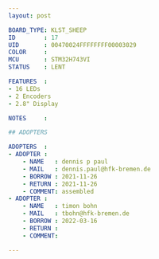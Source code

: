 ```yaml
---
layout: post

BOARD_TYPE: KLST_SHEEP
ID        : 17
UID       : 00470024FFFFFFFF00003029
COLOR     : 
MCU       : STM32H743VI
STATUS    : LENT

FEATURES  :
- 16 LEDs
- 2 Encoders
- 2.8" Display

NOTES     :

## ADOPTERS

ADOPTERS  :
- ADOPTER :
    - NAME   : dennis p paul
    - MAIL   : dennis.paul@hfk-bremen.de
    - BORROW : 2021-11-26
    - RETURN : 2021-11-26
    - COMMENT: assembled
- ADOPTER :
    - NAME   : timon bohn
    - MAIL   : tbohn@hfk-bremen.de
    - BORROW : 2022-03-16
    - RETURN : 
    - COMMENT: 

---
```

